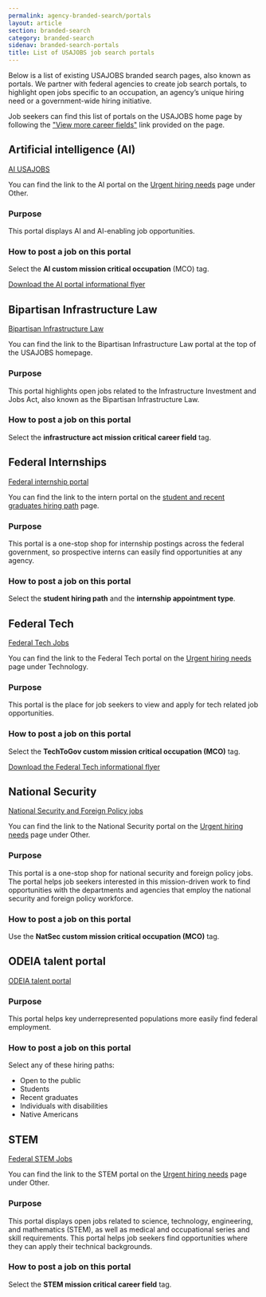 ```yaml
---
permalink: agency-branded-search/portals
layout: article
section: branded-search
category: branded-search
sidenav: branded-search-portals
title: List of USAJOBS job search portals
---
```


Below is a list of existing USAJOBS branded search pages, also known as portals. We partner with federal agencies to create job search portals, to highlight open jobs specific to an occupation, an agency’s unique hiring need or a government-wide hiring initiative.

Job seekers can find this list of portals on the USAJOBS home page by following the ["View more career fields"](https://www.usajobs.gov/explorecareerpaths/) link provided on the page.

## Artificial intelligence (AI)

[AI USAJOBS](https://ai.usajobs.gov/)

You can find the link to the AI portal on the [Urgent hiring needs](https://www.usajobs.gov/?c=opportunities) page under Other.

### Purpose
This portal displays AI and AI-enabling job opportunities.

### How to post a job on this portal
Select the **AI custom mission critical occupation** (MCO) tag.

<div class="usajobs-openopps-help-center-article__callout2">
  <a class="usajobs-openopps-help-center-article__callout-link" href="{{ site.baseurl }}/assets/USAJOBS_AI_recruitment_flyer.pdf" target= "blank">
  Download the AI portal informational flyer
  </a>
</div>



## Bipartisan Infrastructure Law   
[Bipartisan Infrastructure Law](https://bil.usajobs.gov/Search/Results?mco=10&p=1)

You can find the link to the Bipartisan Infrastructure Law portal at the top of the USAJOBS homepage.

### Purpose
This portal highlights open jobs related to the Infrastructure Investment and Jobs Act, also known as the Bipartisan Infrastructure Law.

### How to post a job on this portal
Select the **infrastructure act mission critical career field** tag.

## Federal Internships

[Federal internship portal](https://intern.usajobs.gov/Search/Results?hp=student&wt=15328&s=salary&sd=desc&p=1)

You can find the link to the intern portal on the [student and recent graduates hiring path](https://www.usajobs.gov/Help/working-in-government/unique-hiring-paths/students/) page.

### Purpose
This portal is a one-stop shop for internship postings across the federal government, so   prospective interns can easily find opportunities at any agency.

### How to post a job on this portal
Select the **student hiring path** and the **internship appointment type**.

## Federal Tech
[Federal Tech Jobs](https://tech.usajobs.gov/Search/Results?cmco=TechToGov&p=1)

You can find the link to the Federal Tech portal on the [Urgent hiring needs](https://www.usajobs.gov/?c=opportunities) page under Technology.

### Purpose
This portal is the place for job seekers to view and apply for tech related job opportunities.

### How to post a job on this portal
Select the **TechToGov custom mission critical occupation (MCO)** tag.

<div class="usajobs-openopps-help-center-article__callout2">
  <a class="usajobs-openopps-help-center-article__callout-link" href="{{ site.baseurl }}/assets/USAJOBS_Tech_to_Gov_recruitment_flyer.pdf" target= "blank">
  Download the Federal Tech informational flyer
  </a>
</div>

## National Security

[National Security and Foreign Policy jobs](https://natsec.usajobs.gov/Search/Results?cmco=NatSec&s=relevance&sd=asc&p=1)

You can find the link to the National Security portal on the [Urgent hiring needs](https://www.usajobs.gov/?c=opportunities) page under Other.

### Purpose
This portal is a one-stop shop for national security and foreign policy jobs. The portal helps job seekers interested in this mission-driven work to find opportunities with the departments and agencies   that employ the national security and foreign policy workforce.

### How to post a job on this portal
Use the **NatSec custom mission critical occupation (MCO)** tag.

## ODEIA talent portal

[ODEIA talent portal](https://talent.usajobs.gov/Search/Results?hp=public&hp=student&hp=graduates&hp=disability&hp=native&s=relevance&sd=asc&p=1)

### Purpose
This portal helps key underrepresented populations more easily find federal employment.

### How to post a job on this portal
Select any of these hiring paths:

* Open to the public
* Students
* Recent graduates
* Individuals with disabilities
* Native Americans

## STEM

[Federal STEM Jobs](https://stem.usajobs.gov/Search/Results?s=relevance&sd=asc&mco=07&p=1)

You can find the link to the STEM portal on the [Urgent hiring needs](https://www.usajobs.gov/?c=opportunities) page under Other.

### Purpose
This portal displays open jobs related to science, technology, engineering, and mathematics (STEM), as well as medical and occupational series and skill requirements. This portal helps job seekers find opportunities where they can apply their technical backgrounds.

### How to post a job on this portal
Select the **STEM mission critical career field** tag.
